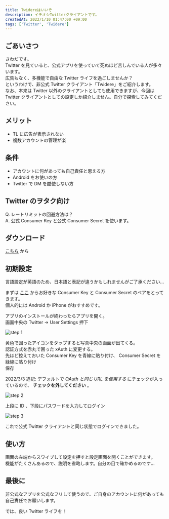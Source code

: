 ```yaml
---
title: Twidereはいいぞ
description: イチオシTwitterクライアントです。
createdAt: 2022/1/10 01:47:00 +09:00
tags: ['Twitter', 'Twidere']
---
```


## ごあいさつ

さわだです。  
Twitter を見ていると、公式アプリを使っていて死ぬほど苦しんでいる人が多々います。  
広告もなく、多機能で自由な Twitter ライフを過ごしませんか？  
というわけで、非公式 Twitter クライアント「Twidere」をご紹介します。  
なお、本来は Twitter 以外のクライアントとしても使用できますが、今回は Twitter クライアントとしての設定しか紹介しません。自分で探索してみてください。

## メリット

-   TL に広告が表示されない
-   複数アカウントの管理が楽

## 条件

-   アカウントに何があっても自己責任と思える方
-   Android をお使いの方
-   Twitter で DM を酷使しない方

## Twitter のヲタク向け

Q. レートリミットの回避方法は？  
A. 公式 Consumer Key と公式 Consumer Secret を使います。

## ダウンロード

[こちら](https://play.google.com/store/apps/details?id=org.mariotaku.twidere) から

## 初期設定

言語設定が英語のため、日本語と表記が違うかもしれませんがご了承ください…

まずは [ここ](https://gist.github.com/shobotch/5160017) からお好きな Consumer Key と Consumer Secret のペアをとってきます。  
個人的には Android か iPhone がおすすめです。

アプリのインストールが終わったらアプリを開く。  
画面中央の Twitter -> User Settings 押下

![](https://public.sawada.pro/blog/twidere/twidere-1.jpg 'step 1')

黄色で囲ったアイコンをタップすると写真中央の画面が出てくる。  
認証方式を赤丸で囲った xAuth に変更する。  
先ほど控えておいた Consumer Key を青線に貼り付け、 Consumer Secret を緑線に貼り付け  
保存

2022/3/3 追記: デフォルトで _OAuth と同じ URL を使用する_ にチェックが入っているので、 **チェックを外してください** 。

![](https://public.sawada.pro/blog/twidere/twidere-2.jpg 'step 2')

上段に ID 、下段にパスワードを入力してログイン

![](https://public.sawada.pro/blog/twidere/twidere-3.jpg 'step 3')

これで公式 Twitter クライアントと同じ状態でログインできました。

## 使い方

画面の左端からスワイプして設定を押すと設定画面を開くことができます。  
機能がたくさんあるので、説明を省略します。自分の目で確かめるのです…

## 最後に

非公式なアプリを公式なフリして使うので、ご自身のアカウントに何があっても自己責任でお願いします。

では、良い Twitter ライフを！
